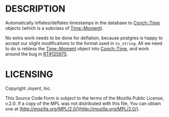 # DESCRIPTION

Automatically inflates/deflates timestamps in the database to [Conch::Time](/../modules/Conch::Time) objects (which is
a subclass of [Time::Moment](https://metacpan.org/pod/Time::Moment)).

No extra work needs to be done for deflation, because postgres is happy to accept our slight
modifications to the format used in `to_string`.  All we need to do is rebless the
[Time::Moment](https://metacpan.org/pod/Time::Moment) object into [Conch::Time](/../modules/Conch::Time), and work around the bug in
[RT#125975](https://rt.cpan.org/Ticket/Display.html?id=125975).

# LICENSING

Copyright Joyent, Inc.

This Source Code Form is subject to the terms of the Mozilla Public License,
v.2.0. If a copy of the MPL was not distributed with this file, You can obtain
one at [http://mozilla.org/MPL/2.0/](http://mozilla.org/MPL/2.0/).
